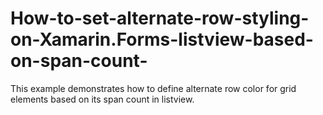 # How-to-set-alternate-row-styling-on-Xamarin.Forms-listview-based-on-span-count-
This example demonstrates how to define alternate row color for grid elements based on its span count in listview.
